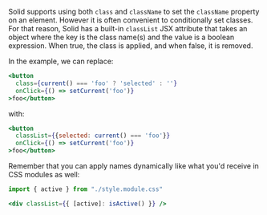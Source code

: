 Solid supports using both `class` and `className` to set the `className` property on an element. However it is often convenient to conditionally set classes. For that reason, Solid has a built-in `classList` JSX attribute that takes an object where the key is the class name(s) and the value is a boolean expression. When true, the class is applied, and when false, it is removed.

In the example, we can replace:

```jsx
<button
  class={current() === 'foo' ? 'selected' : ''}
  onClick={() => setCurrent('foo')}
>foo</button>
```

with:

```jsx
<button
  classList={{selected: current() === 'foo'}}
  onClick={() => setCurrent('foo')}
>foo</button>
```

Remember that you can apply names dynamically like what you'd receive in CSS modules as well:

```jsx
import { active } from "./style.module.css"

<div classList={{ [active]: isActive() }} />
```
